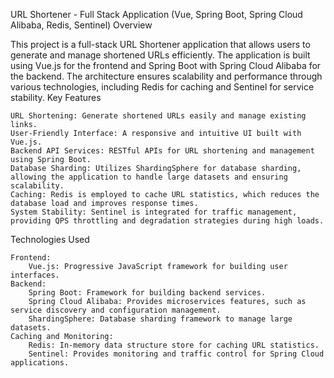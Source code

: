 URL Shortener - Full Stack Application (Vue, Spring Boot, Spring Cloud Alibaba, Redis, Sentinel)
Overview

This project is a full-stack URL Shortener application that allows users to generate and manage shortened URLs efficiently. The application is built using Vue.js for the frontend and Spring Boot with Spring Cloud Alibaba for the backend. The architecture ensures scalability and performance through various technologies, including Redis for caching and Sentinel for service stability.
Key Features

    URL Shortening: Generate shortened URLs easily and manage existing links.
    User-Friendly Interface: A responsive and intuitive UI built with Vue.js.
    Backend API Services: RESTful APIs for URL shortening and management using Spring Boot.
    Database Sharding: Utilizes ShardingSphere for database sharding, allowing the application to handle large datasets and ensuring scalability.
    Caching: Redis is employed to cache URL statistics, which reduces the database load and improves response times.
    System Stability: Sentinel is integrated for traffic management, providing QPS throttling and degradation strategies during high loads.

Technologies Used

    Frontend:
        Vue.js: Progressive JavaScript framework for building user interfaces.
    Backend:
        Spring Boot: Framework for building backend services.
        Spring Cloud Alibaba: Provides microservices features, such as service discovery and configuration management.
        ShardingSphere: Database sharding framework to manage large datasets.
    Caching and Monitoring:
        Redis: In-memory data structure store for caching URL statistics.
        Sentinel: Provides monitoring and traffic control for Spring Cloud applications.
